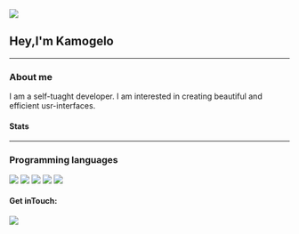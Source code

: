 
<img src="https://media.giphy.com/media/LMcB8XospGZO8UQq87/giphy.gif" />
<h2>Hey,I'm Kamogelo</h2>

<hr>
<h3>About me</h3>
<p>I am a self-tuaght developer. I am interested in creating beautiful and efficient usr-interfaces. </p>
<h4>Stats</h4>
<hr>
<h3>Programming languages</h3>
<span><img src ="https://img.shields.io/badge/HTML5-E34F26?style=for-the-badge&logo=html5&logoColor=white"/></span>
<span><img src ="https://img.shields.io/badge/CSS-239120?&style=for-the-badge&logo=css3&logoColor=white"/></span>
<span><img src ="https://img.shields.io/badge/JavaScript-323330?style=for-the-badge&logo=javascript&logoColor=F7DF1E"/></span>
<span><img src ="https://img.shields.io/badge/Bootstrap-563D7C?style=for-the-badge&logo=bootstrap&logoColor=white"/></span>
<span><img src ="https://img.shields.io/badge/Netlify-00C7B7?style=for-the-badge&logo=netlify&logoColor=white"/></span>
<h4>Get inTouch:</h4>
<span><a href="https://www.linkedin.com/in/kamogelo-m-4a9425298/"><img src="https://img.shields.io/badge/LinkedIn-0077B5?style=for-the-badge&logo=linkedin&logoColor=white"/></a></span>
